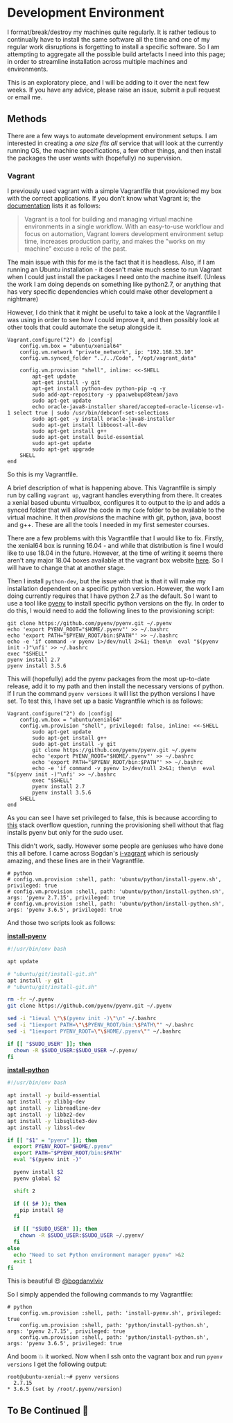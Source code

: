 # Development Environment
I format/break/destroy my machines quite regularly. It is rather tedious to continually have to install the same software all the time and one of my regular work disruptions is forgetting to install a specific software. So I am attempting to aggregate all the possible build artefacts I need into this page; in order to streamline installation across multiple machines and environments.

This is an exploratory piece, and I will be adding to it over the next few weeks. If you have any advice, please raise an issue, submit a pull request or email me. 
## Methods
There are a few ways to automate development environment setups. I am interested in creating a *one size fits all* service that will look at the currently running OS, the machine specifications, a few other things, and then install the packages the user wants with (hopefully) no supervision.
### Vagrant
I previously used vagrant with a simple Vagrantfile that provisioned my box with the correct applications. 
If you don't know what Vagrant is; the [documentation](https://www.vagrantup.com/intro/index.html) lists it as follows:
> Vagrant is a tool for building and managing virtual machine environments in a single workflow. With an easy-to-use workflow and focus on automation, Vagrant lowers development environment setup time, increases production parity, and makes the "works on my machine" excuse a relic of the past.

The main issue with this for me is the fact that it is headless. Also, if I am running an Ubuntu installation - it doesn't make much sense to run Vagrant when I could just install the packages I need onto the machine itself. (Unless the work I am doing depends on something like python2.7, or anything that has very specific dependencies which could make other development a nightmare)

However, I do think that it might be useful to take a look at the Vagrantfile I was using in order to see how I could improve it, and then possibly look at other tools that could automate the setup alongside it.
```Vagrantfile
Vagrant.configure("2") do |config|
    config.vm.box = "ubuntu/xenial64"
    config.vm.network "private_network", ip: "192.168.33.10"
    config.vm.synced_folder "../../Code", "/opt/vagrant_data"

    config.vm.provision "shell", inline: <<-SHELL
        apt-get update
        apt-get install -y git
        apt-get install python-dev python-pip -q -y
        sudo add-apt-repository -y ppa:webupd8team/java
        sudo apt-get update
        echo oracle-java8-installer shared/accepted-oracle-license-v1-1 select true | sudo /usr/bin/debconf-set-selections
        sudo apt-get -y install oracle-java8-installer
        sudo apt-get install libboost-all-dev
        sudo apt-get install g++
        sudo apt-get install build-essential
        sudo apt-get update
        sudo apt-get upgrade
    SHELL
end
```
So this is my Vagrantfile. 

A brief description of what is happening above. This Vagrantfile is simply run by calling `vagrant up`, vagrant handles everything from there. It creates a xenial based ubuntu virtualbox, configures it to output to the ip and adds a synced folder that will allow the code in my `Code` folder to be available to the virtual machine. It then *provisions* the machine with git, python, java, boost and g++. These are all the tools I needed in my first semester courses.

There are a few problems with this Vagrantfile that I would like to fix. Firstly, the xenial64 box is running 16.04 - and while that distribution is fine I would like to use 18.04 in the future. However, at the time of writing it seems there aren't any major 18.04 boxes available at the vagrant box website [here](https://app.vagrantup.com/boxes/search).  So I will have to change that at another stage. 

Then I install `python-dev`, but the issue with that is that it will make my installation dependent on a specific python version. However, the work I am doing currently requires that I have python 2.7 as the default.  So I want to use a tool like [pyenv](https://github.com/pyenv/pyenv) to install specific python versions on the fly. In order to do this, I would need to add the following lines to the provisioning script:
```shell
git clone https://github.com/pyenv/pyenv.git ~/.pyenv
echo 'export PYENV_ROOT="$HOME/.pyenv"' >> ~/.bashrc
echo 'export PATH="$PYENV_ROOT/bin:$PATH"' >> ~/.bashrc
echo -e 'if command -v pyenv 1>/dev/null 2>&1; then\n  eval "$(pyenv init -)"\nfi' >> ~/.bashrc
exec "$SHELL"
pyenv install 2.7
pyenv install 3.5.6
```
This will (hopefully) add the pyenv packages from the most up-to-date release, add it to my path and then install the necessary versions of python. If I run the command `pyenv versions` it will list the python versions I have set. To test this, I have set up a basic Vagrantfile which is as follows:
```Vagrantfile
Vagrant.configure("2") do |config|
    config.vm.box = "ubuntu/xenial64"
    config.vm.provision "shell", privileged: false, inline: <<-SHELL
        sudo apt-get update
        sudo apt-get install g++
        sudo apt-get install -y git
        git clone https://github.com/pyenv/pyenv.git ~/.pyenv
        echo 'export PYENV_ROOT="$HOME/.pyenv"' >> ~/.bashrc
        echo 'export PATH="$PYENV_ROOT/bin:$PATH"' >> ~/.bashrc
        echo -e 'if command -v pyenv 1>/dev/null 2>&1; then\n  eval "$(pyenv init -)"\nfi' >> ~/.bashrc
        exec "$SHELL"
        pyenv install 2.7
        pyenv install 3.5.6
    SHELL
end
```
As you can see I have set privileged to false, this is because according to [this](https://stackoverflow.com/questions/47296428/install-pyenv-in-vagrantfile) stack overflow question, running the provisioning shell without that flag installs pyenv but only for the sudo user. 

This didn't work, sadly. However some people are geniuses who have done this all before. I came across Bogdan's [i-vagrant](https://github.com/bogdanvlviv/i-vagrant) which is seriously amazing, and these lines are in their Vagrantfile.
```Vagrantfile
# python
# config.vm.provision :shell, path: 'ubuntu/python/install-pyenv.sh', privileged: true
# config.vm.provision :shell, path: 'ubuntu/python/install-python.sh', args: 'pyenv 2.7.15', privileged: true
# config.vm.provision :shell, path: 'ubuntu/python/install-python.sh', args: 'pyenv 3.6.5', privileged: true
```
And those two scripts look as follows:

**[install-pyenv](https://github.com/bogdanvlviv/i-vagrant/blob/master/ubuntu/python/install-pyenv.sh)**
```bash
#!/usr/bin/env bash

apt update

# "ubuntu/git/install-git.sh"
apt install -y git
# "ubuntu/git/install-git.sh"

rm -fr ~/.pyenv
git clone https://github.com/pyenv/pyenv.git ~/.pyenv

sed -i "1ieval \"\$(pyenv init -)\"\n" ~/.bashrc
sed -i "1iexport PATH=\"\$PYENV_ROOT/bin:\$PATH\"" ~/.bashrc
sed -i "1iexport PYENV_ROOT=\"\$HOME/.pyenv\"" ~/.bashrc

if [[ "$SUDO_USER" ]]; then
  chown -R $SUDO_USER:$SUDO_USER ~/.pyenv/
fi
```
**[install-python](https://github.com/bogdanvlviv/i-vagrant/blob/master/ubuntu/python/install-python.sh)**
```bash
#!/usr/bin/env bash

apt install -y build-essential
apt install -y zlib1g-dev
apt install -y libreadline-dev
apt install -y libbz2-dev
apt install -y libsqlite3-dev
apt install -y libssl-dev

if [[ "$1" = "pyenv" ]]; then
  export PYENV_ROOT="$HOME/.pyenv"
  export PATH="$PYENV_ROOT/bin:$PATH"
  eval "$(pyenv init -)"

  pyenv install $2
  pyenv global $2

  shift 2

  if (( $# )); then
    pip install $@
  fi

  if [[ "$SUDO_USER" ]]; then
    chown -R $SUDO_USER:$SUDO_USER ~/.pyenv/
  fi
else
  echo "Need to set Python environment manager pyenv" >&2
  exit 1
fi
```
This is beautiful :heart_eyes: [@bogdanvlviv](https://github.com/bogdanvlviv)

So I simply appended the following commands to my Vagrantfile:
```Vagrantfile
# python
    config.vm.provision :shell, path: 'install-pyenv.sh', privileged: true
    config.vm.provision :shell, path: 'python/install-python.sh', args: 'pyenv 2.7.15', privileged: true
    config.vm.provision :shell, path: 'python/install-python.sh', args: 'pyenv 3.6.5', privileged: true
```
And boom :boom: it worked. Now when I ssh onto the vagrant box and run `pyenv versions` I get the following output:
```shell
root@ubuntu-xenial:~# pyenv versions
  2.7.15
* 3.6.5 (set by /root/.pyenv/version)
```

## To Be Continued :eyes: